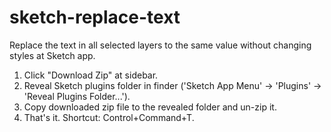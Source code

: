 # sketch-replace-text
Replace the text in all selected layers to the same value without changing styles at Sketch app.

1. Click "Download Zip" at sidebar.
2. Reveal Sketch plugins folder in finder ('Sketch App Menu' -> 'Plugins' -> 'Reveal Plugins Folder...').
3. Copy downloaded zip file to the revealed folder and un-zip it.
4. That's it. Shortcut: Control+Command+T.

